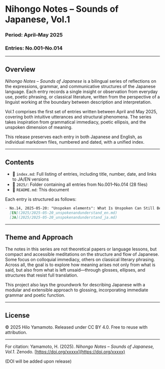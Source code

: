 # Nihongo Notes – Sounds of Japanese, Vol.1

### Period: April–May 2025

### Entries: No.001–No.014

---

## Overview

_Nihongo Notes – Sounds of Japanese_ is a bilingual series of reflections on the expressions, grammar, and communicative structures of the Japanese language. Each entry records a single insight or observation from everyday use, poetic phrasing, or classical literature, written from the perspective of a linguist working at the boundary between description and interpretation.

Vol.1 comprises the first set of entries written between April and May 2025, covering both intuitive utterances and structural phenomena. The series takes inspiration from grammatical immediacy, poetic ellipsis, and the unspoken dimension of meaning.

This release preserves each entry in both Japanese and English, as individual markdown files, numbered and dated, with a unified index.

---

## Contents

- 📄 `index.md`: Full listing of entries, including title, number, date, and links to JA/EN versions
- 📁 `2025/`: Folder containing all entries from No.001–No.014 (28 files)
- 📄 `README.md`: This document

Each entry is structured as follows:

```markdown
- No.14, 2025-05-20: "Unspoken elements": What Is Unspoken Can Still Be Understood
  [EN](2025/2025-05-20_unspokenandunderstand_en.md)
  [JA](2025/2025-05-20_unspokenandunderstand_ja.md)
```

---

## Theme and Approach

The notes in this series are not theoretical papers or language lessons, but compact and accessible meditations on the structure and flow of Japanese. Some focus on colloquial immediacy, others on classical literary phrasing. Across all, the goal is to explore how meaning arises not only from what is said, but also from what is left unsaid—through glosses, ellipses, and structures that resist full translation.

This project also lays the groundwork for describing Japanese with a modular and extensible approach to glossing, incorporating immediate grammar and poetic function.

---

## License

© 2025 Hilo Yamamoto. Released under CC BY 4.0. Free to reuse with attribution.

---

For citation:
Yamamoto, H. (2025). _Nihongo Notes – Sounds of Japanese, Vol.1_. Zenodo. [https://doi.org/xxxxx](https://doi.org/xxxxx)

(DOI will be added upon release)
